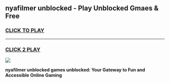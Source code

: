 
## nyafilmer unblocked - Play Unblocked Gmaes & Free
<h3>
<a href="https://news.freeplayer.one?title=nyafilmer_unblocked&ref=16F">CLICK TO PLAY</a></h3>
<hr>

<h3>
<a href="https://news.freeplayer.one?title=nyafilmer_unblocked&ref=16F">CLICK 2 PLAY</a>
  
</h3>

<a href="https://news.freeplayer.one?title=nyafilmer_unblocked&ref=16F/"><img src="https://clearcache.store/games.png"></a>


**nyafilmer unblocked games unblocked: Your Gateway to Fun and Accessible Online Gaming**
